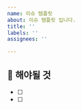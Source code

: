 ```yaml
---
name: 이슈 템플릿
about: 이슈 템플릿 입니다.
title: ''
labels: ''
assignees: ''

---
```


## 📌 해야될 것

- [ ]
- [ ]
